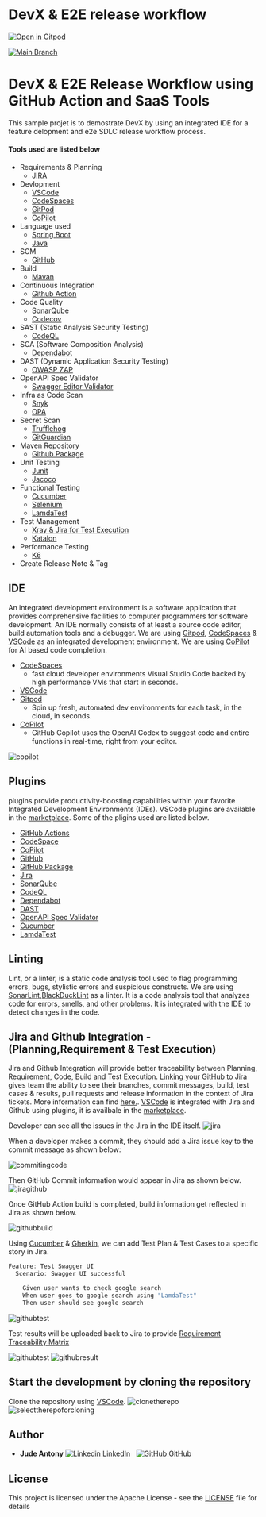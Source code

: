 # DevX & E2E release workflow

[![Open in Gitpod](https://gitpod.io/button/open-in-gitpod.svg)](https://gitpod.io/#https://github.com/judebantony/release_workflow_example)

[![Main Branch](https://github.com/judebantony/release_workflow_example/actions/workflows/release.yml/badge.svg)](https://github.com/judebantony/release_workflow_example/actions/workflows/release.yml)




# DevX & E2E Release Workflow using GitHub Action and SaaS Tools

This sample projet is to demostrate DevX by using an integrated IDE for a feature delopment and e2e SDLC release workflow process.

#### Tools used are listed below ####

* Requirements & Planning
  * [JIRA](https://judebantony.atlassian.net)
* Devlopment
  * [VSCode](https://code.visualstudio.com/)
  * [CodeSpaces](https://codespace.io/)
  * [GitPod](https://gitpod.io/)
  * [CoPilot](https://copilot.app/)
* Language used
  * [Spring Boot](https://spring.io/projects/spring-boot)
  * [Java](https://www.java.com/en/)
* SCM
  * [GitHub](https://github.com)
* Build
  * [Mavan](https://maven.apache.org)  
* Continuous Integration
  * [Github Action](https://github.com/features/actions)
* Code Quality
  * [SonarQube](https://sonarcloud.io/organizations/judebantony/projects)
  * [Codecov](https://codecov.io/gh/judebantony/cicd-github-action-example/commit/4b9f0f601ab2feee0e409ede57283d5b99b9182d/build)
* SAST (Static Analysis Security Testing)
  * [CodeQL](https://docs.github.com/en/code-security/code-scanning/automatically-scanning-your-code-for-vulnerabilities-and-errors/about-code-scanning-with-codeql)
* SCA (Software Composition Analysis)
  * [Dependabot](https://github.blog/2020-06-01-keep-all-your-packages-up-to-date-with-dependabot/)
* DAST (Dynamic Application Security Testing)
  * [OWASP ZAP](https://www.zaproxy.org)
* OpenAPI Spec Validator
  * [Swagger Editor Validator](https://swagger.io/blog/api-design/validate-openapi-definitions-swagger-editor/)  
* Infra as Code Scan
  * [Snyk](https://snyk.io)
  * [OPA](https://www.openpolicyagent.org)
* Secret Scan
  * [Trufflehog](https://github.com/trufflesecurity/truffleHog)
  * [GitGuardian](https://dashboard.gitguardian.com/workspace/190186/analytics)
* Maven Repository
  * [Github Package](https://github.com/trufflesecurity/truffleHog)
* Unit Testing
  * [Junit](https://junit.org/junit5/)
  * [Jacoco](https://www.baeldung.com/sonarqube-jacoco-code-coverage)
* Functional Testing
  * [Cucumber](https://cucumber.io)
  * [Selenium](https://www.selenium.dev)
  * [LamdaTest](https://www.lambdatest.com)
* Test Management
  * [Xray & Jira for Test Execution](https://docs.getxray.app/display/XRAY/About+Xray)
  * [Katalon](https://testops.katalon.io/)
* Performance Testing
  * [K6](https://k6.io)
* Create Release Note & Tag

## IDE ##

An integrated development environment is a software application that provides comprehensive facilities to computer programmers for software development. An IDE normally consists of at least a source code editor, build automation tools and a debugger. We are using [Gitpod](https://gitpod.io/), [CodeSpaces](https://github.com/features/codespaces) & [VSCode](https://code.visualstudio.com) as an integrated development environment. We are using [CoPilot](https://github.com/features/copilot) for AI based code completion.

* [CodeSpaces](https://github.com/features/codespaces)
    * fast cloud developer environments Visual Studio Code backed by high performance VMs that start in seconds.
* [VSCode](https://code.visualstudio.com)
* [Gitpod](https://gitpod.io/)
    * Spin up fresh, automated dev environments for each task, in the cloud, in seconds.
* [CoPilot](https://github.com/features/copilot)
    * GitHub Copilot uses the OpenAI Codex to suggest code and entire functions in real-time, right from your editor. 

![copilot](./doc/copilot.png)
## Plugins ##
plugins provide productivity-boosting capabilities within your favorite Integrated Development Environments (IDEs).
VSCode plugins are available in the [marketplace](https://marketplace.visualstudio.com/vscode).
Some of the pligins used are listed below.

* [GitHub Actions](https://marketplace.visualstudio.com/items?itemName=ms-vscode.vscode-github-actions)
* [CodeSpace](https://marketplace.visualstudio.com/items?itemName=ms-vscode.vscode-codespace)
* [CoPilot](https://marketplace.visualstudio.com/items?itemName=ms-vscode.vscode-copilot)
* [GitHub](https://marketplace.visualstudio.com/items?itemName=ms-vscode.vscode-github)
* [GitHub Package](https://marketplace.visualstudio.com/items?itemName=ms-vscode.vscode-github-package)
* [Jira](https://marketplace.visualstudio.com/items?itemName=Atlassian.atlascode)
* [SonarQube](https://marketplace.visualstudio.com/items?itemName=SonarSource.sonar-vscode)
* [CodeQL](https://marketplace.visualstudio.com/items?itemName=ms-vscode.vscode-codeql)
* [Dependabot](https://marketplace.visualstudio.com/items?itemName=ms-vscode.vscode-dependabot)
* [DAST](https://marketplace.visualstudio.com/items?itemName=ms-vscode.vscode-dast)
* [OpenAPI Spec Validator](https://marketplace.visualstudio.com/items?itemName=ms-vscode.vscode-openapi-spec-validator)
* [Cucumber](https://marketplace.visualstudio.com/items?itemName=ms-vscode.vscode-cucumber)
* [LamdaTest](https://marketplace.visualstudio.com/items?itemName=ms-vscode.vscode-lambdatest)

## Linting ##

Lint, or a linter, is a static code analysis tool used to flag programming errors, bugs, stylistic errors and suspicious constructs. We are using [SonarLint](https://marketplace.visualstudio.com/items?itemName=SonarSource.sonarlint-vscode),[BlackDuckLint](https://sig-docs.synopsys.com/codesight/topics/installation_guides/vscode/c_code_sight_vscode_ig_welcome.html) as a linter. It is a code analysis tool that analyzes code for errors, smells, and other problems. It is integrated with the IDE to detect changes in the code.

## Jira and Github Integration - (Planning,Requirement & Test Execution) ##

Jira and Github Integration will provide better traceability between Planning, Requirement, Code, Build and Test Execution.  [Linking your GitHub to Jira](https://support.atlassian.com/jira-cloud-administration/docs/integrate-with-github/) gives team the ability to see their branches, commit messages, build, test cases & results, pull requests and release information in the context of Jira tickets. More information can find [here.](https://github.blog/2018-10-04-announcing-the-new-github-and-jira-software-cloud-integration/). [VSCode](https://code.visualstudio.com) is integrated with Jira and Github using plugins, it is availbale in the [marketplace](https://marketplace.visualstudio.com/vscode).

Developer can see all the issues in the Jira in the IDE itself.
![jira](./doc/jira.png)

When a developer makes a commit, they should add a Jira issue key to the commit message as shown below:

![commitingcode](./doc/commitingcode.png)

Then GitHub Commit information would appear in Jira as shown below.
![jiragithub](./doc/jiragithub.png)

Once GitHub Action build is completed, build information get reflected in Jira as shown below.

![githubbuild](./doc/githubbuild.png)

Using [Cucumber](https://cucumber.io) & [Gherkin](https://cucumber.io/docs/gherkin/), we can add Test Plan & Test Cases to a specific story in Jira.

```java
Feature: Test Swagger UI
  Scenario: Swagger UI successful 

    Given user wants to check google search
    When user goes to google search using "LamdaTest"
    Then user should see google search
```

![githubtest](./doc/githubtest.png)

Test results will be uploaded back to Jira to provide [Requirement Traceability Matrix](https://www.tutorialspoint.com/software_testing_dictionary/requirements_traceability_matrix.htm)

![githubtest](./doc/githubtestrun.png)
![githubresult](./doc/githubresult.png)

## Start the development by cloning the repository ##

Clone the repository using [VSCode](https://code.visualstudio.com).
![clonetherepo](./doc/clonetherepo.png)
![selecttherepoforcloning](./doc/selecttherepoforcloning.png)


























## Author

* **Jude Antony**
[![Linkedin](https://i.stack.imgur.com/gVE0j.png) LinkedIn](https://www.linkedin.com/in/jude-antony-2b208219/)
&nbsp;
[![GitHub](https://i.stack.imgur.com/tskMh.png) GitHub](https://github.com/judebantony)

## License

This project is licensed under the Apache License - see the [LICENSE](LICENSE) file for details
